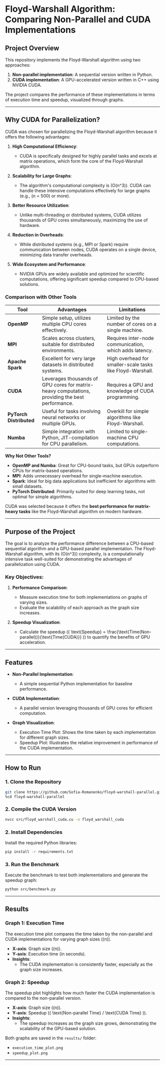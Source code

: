 # Floyd-Warshall Algorithm: Comparing Non-Parallel and CUDA Implementations

## Project Overview

This repository implements the Floyd-Warshall algorithm using two approaches:
1. **Non-parallel implementation**: A sequential version written in Python.
2. **CUDA implementation**: A GPU-accelerated version written in C++ using NVIDIA CUDA.

The project compares the performance of these implementations in terms of execution time and speedup, visualized through graphs.

---

## Why CUDA for Parallelization?

CUDA was chosen for parallelizing the Floyd-Warshall algorithm because it offers the following advantages:

1. **High Computational Efficiency**:
   - CUDA is specifically designed for highly parallel tasks and excels at matrix operations, which form the core of the Floyd-Warshall algorithm.

2. **Scalability for Large Graphs**:
   - The algorithm's computational complexity is \(O(n^3)\). CUDA can handle these intensive computations effectively for large graphs (e.g., \(n = 500\) or more).

3. **Better Resource Utilization**:
   - Unlike multi-threading or distributed systems, CUDA utilizes thousands of GPU cores simultaneously, maximizing the use of hardware.

4. **Reduction in Overheads**:
   - While distributed systems (e.g., MPI or Spark) require communication between nodes, CUDA operates on a single device, minimizing data transfer overheads.

5. **Wide Ecosystem and Performance**:
   - NVIDIA GPUs are widely available and optimized for scientific computations, offering significant speedup compared to CPU-based solutions.

### **Comparison with Other Tools**

| **Tool**              | **Advantages**                                                                                     | **Limitations**                                                                              |
|-----------------------|---------------------------------------------------------------------------------------------------|---------------------------------------------------------------------------------------------|
| **OpenMP**            | Simple setup, utilizes multiple CPU cores effectively.                                            | Limited by the number of cores on a single machine.                                         |
| **MPI**               | Scales across clusters, suitable for distributed environments.                                     | Requires inter-node communication, which adds latency.                                      |
| **Apache Spark**      | Excellent for very large datasets in distributed systems.                                         | High overhead for smaller-scale tasks like Floyd-Warshall.                                 |
| **CUDA**              | Leverages thousands of GPU cores for matrix-heavy computations, providing the best performance.   | Requires a GPU and knowledge of CUDA programming.                                           |
| **PyTorch Distributed**| Useful for tasks involving neural networks or multiple GPUs.                                      | Overkill for simple algorithms like Floyd-Warshall.                                        |
| **Numba**             | Simple integration with Python, JIT-compilation for CPU parallelism.                              | Limited to single-machine CPU computations.                                                |

**Why Not Other Tools?**
- **OpenMP and Numba**: Great for CPU-bound tasks, but GPUs outperform CPUs for matrix-based operations.
- **MPI**: Adds unnecessary overhead for single-machine execution.
- **Spark**: Ideal for big data applications but inefficient for algorithms with small datasets.
- **PyTorch Distributed**: Primarily suited for deep learning tasks, not optimal for simple algorithms.

CUDA was selected because it offers the **best performance for matrix-heavy tasks** like the Floyd-Warshall algorithm on modern hardware.

---

## Purpose of the Project

The goal is to analyze the performance difference between a CPU-based sequential algorithm and a GPU-based parallel implementation. The Floyd-Warshall algorithm, with its \(O(n^3)\) complexity, is a computationally intensive task well-suited for demonstrating the advantages of parallelization using CUDA.

### Key Objectives:
1. **Performance Comparison**:
   - Measure execution time for both implementations on graphs of varying sizes.
   - Evaluate the scalability of each approach as the graph size increases.

2. **Speedup Visualization**:
   - Calculate the speedup (\( \text{Speedup} = \frac{\text{Time(Non-parallel)}}{\text{Time(CUDA)}} \)) to quantify the benefits of GPU acceleration.

---

## Features

- **Non-Parallel Implementation**:
  - A simple sequential Python implementation for baseline performance.

- **CUDA Implementation**:
  - A parallel version leveraging thousands of GPU cores for efficient computation.

- **Graph Visualization**:
  - Execution Time Plot: Shows the time taken by each implementation for different graph sizes.
  - Speedup Plot: Illustrates the relative improvement in performance of the CUDA implementation.

---

## How to Run

### 1. Clone the Repository
```bash
git clone https://github.com/Sofia-Romanenko/floyd-warshall-parallel.git
%cd floyd-warshall-parallel
```


### 2. Compile the CUDA Version
```bash
nvcc src/floyd_warshall_cuda.cu -o floyd_warshall_cuda
```

### 2. Install Dependencies
Install the required Python libraries:

```bash
pip install -r requirements.txt
```

### 3. Run the Benchmark
Execute the benchmark to test both implementations and generate the speedup graph:

```bash
python src/benchmark.py
```

---

## Results

### **Graph 1: Execution Time**
The execution time plot compares the time taken by the non-parallel and CUDA implementations for varying graph sizes (\(n\)).

- **X-axis**: Graph size (\(n\)).
- **Y-axis**: Execution time (in seconds).
- **Insights**:
  - The CUDA implementation is consistently faster, especially as the graph size increases.

### **Graph 2: Speedup**
The speedup plot highlights how much faster the CUDA implementation is compared to the non-parallel version.

- **X-axis**: Graph size (\(n\)).
- **Y-axis**: Speedup (\( \text{Non-parallel Time} / \text{CUDA Time} \)).
- **Insights**:
  - The speedup increases as the graph size grows, demonstrating the scalability of the GPU-based solution.

Both graphs are saved in the `results/` folder:
- `execution_time_plot.png`
- `speedup_plot.png`

---

